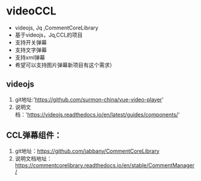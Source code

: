 # videoCCL
* videojs, Jq ,CommentCoreLibrary
* 基于videojs，Jq,CCL的项目
* 支持开关弹幕
* 支持文字弹幕
* 支持xml弹幕
* 希望可以支持图片弹幕新项目有这个需求）

## videojs
1. git地址:'https://github.com/surmon-china/vue-video-player'
2. 说明文档：'https://videojs.readthedocs.io/en/latest/guides/components/'

## CCL弹幕组件：
1. git地址：https://github.com/jabbany/CommentCoreLibrary
2. 说明文档地址：https://commentcorelibrary.readthedocs.io/en/stable/CommentManager/

